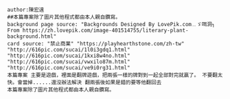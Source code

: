     author:陳宏遠
    ##本篇專案除了圖片其他程式都由本人親自鑽寫。
    background page source: "Backgrounds Designed By LovePik.com﹎ゞ咡洞┐ From https://zh.lovepik.com/image-401514755/literary-plant-background.html"
    card source: "禁止商業" "https://playhearthstone.com/zh-tw" "http://616pic.com/sucai/1l0i3gdq1.html" "http://616pic.com/sucai/1kxi8w4no.html"
    "http://616pic.com/sucai/vwxilo87m.html" "http://616pic.com/sucai/ve9i0rg31.html"
    本篇專案 主要是遊戲，裡面是翻牌遊戲，把兩張一樣的牌對到一起全部對完就贏了。 不要翻太快。會當掉......還沒辦法解決 翻兩張後如果是錯的要等他翻回去
    本篇專案除了圖片其他程式都由本人親自鑽寫。    
